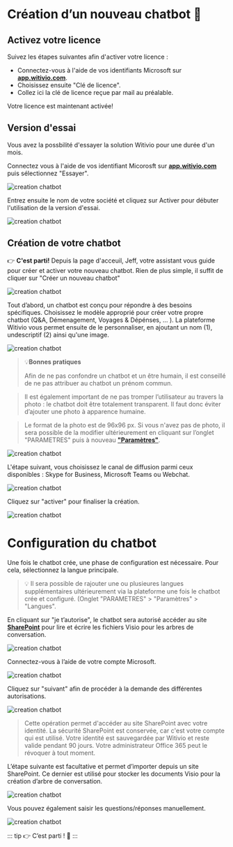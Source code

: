 Création d’un nouveau chatbot 🤖
======================


Activez votre licence
------ 

Suivez les étapes suivantes afin d'activer votre licence : 
- Connectez-vous à l'aide de vos identifiants Microsoft sur [**app.witivio.com**](https://app.witivio.com/).
- Choisissez ensuite "Clé de licence". 
- Collez ici la clé de licence reçue par mail au préalable. 

Votre licence est maintenant activée! 


Version d'essai 
-----


Vous avez la possbilité d'essayer la solution Witivio pour une durée d'un mois. 

Connectez vous à l'aide de vos identifiant Micorosft sur [**app.witivio.com**](https://app.witivio.com/) puis sélectionnez "Essayer". 

<div class="image_center">
  <img :src="$withBase('/assets/img/fr/creation_chatbot/trial1.png')" alt="creation chatbot">
</div>




Entrez ensuite le nom de votre société et cliquez sur Activer pour débuter l'utilisation de la version d'essai. 

<div class="image_center">
  <img :src="$withBase('/assets/img/fr/creation_chatbot/trial3.png')" alt="creation chatbot">
</div>




Création de votre chatbot 
-----


👉 **C'est parti!** Depuis la page d'acceuil, Jeff, votre assistant vous guide pour créer et activer votre nouveau chatbot. Rien de plus simple, il suffit de cliquer sur "Créer un nouveau chatbot"

<div class="image_center">
  <img :src="$withBase('/assets/img/fr/creation_chatbot/trial6.png')" alt="creation chatbot">
</div>


Tout d’abord, un chatbot est conçu pour répondre à des besoins spécifiques. Choisissez le modèle approprié pour créer votre propre chatbot (Q&A, Démenagement, Voyages & Dépénses, ... ). La plateforme Witivio vous permet ensuite de le personnaliser, en ajoutant un nom (1), undescriptif (2) ainsi qu'une image. 

<div class="image_center">
  <img :src="$withBase('/assets/img/fr/creation_chatbot/trial4.png')" alt="creation chatbot">
</div>


> 💡**Bonnes pratiques**
>
>Afin de ne pas confondre un chatbot et un être humain, il est conseillé de ne pas attribuer au chatbot un prénom commun.

>Il est également important de ne pas tromper l’utilisateur au travers la photo : le chatbot doit être totalement transparent. Il faut donc éviter d’ajouter une photo à apparence humaine.

>Le format de la photo est de 96x96 px. Si vous n'avez pas de photo, il sera possible de la modifier ultérieurement en cliquant sur l’onglet "PARAMETRES" puis à nouveau [**"Paramètres"**](/articles/parametres/parametres.html).

<div class="image_center">
  <img :src="$withBase('/assets/img/fr/creation_chatbot/trial5.png')" alt="creation chatbot">
</div>



L'étape suivant, vous choisissez le canal de diffusion parmi ceux disponibles : Skype for Business, Microsoft Teams ou Webchat.

<div class="image_center">
  <img :src="$withBase('/assets/img/fr/creation_chatbot/trial7.png')" alt="creation chatbot">
</div>




Cliquez sur "activer" pour finaliser la création. 

<div class="image_center">
  <img :src="$withBase('/assets/img/fr/creation_chatbot/trial8.png')" alt="creation chatbot">
</div>




Configuration du chatbot 
=========================

Une fois le chatbot crée, une phase de configuration est nécessaire. Pour cela, sélectionnez la langue principale.

>💡️ Il sera possible de rajouter une ou plusieures langues supplémentaires ultérieurement via la plateforme une fois le chatbot crée et configuré. (Onglet "PARAMETRES" > "Paramètres" > "Langues". 

En cliquant sur "je t’autorise", le chatbot sera autorisé accéder au site [**SharePoint**](/articles/parametres/parametres.html#sharepoint) pour lire et écrire les fichiers Visio pour les arbres de conversation.

<div class="image_center">
  <img :src="$withBase('/assets/img/fr/creation_chatbot/trial9.png')" alt="creation chatbot">
</div>



Connectez-vous à l’aide de votre compte Microsoft.

<div class="image_center">
  <img :src="$withBase('/assets/img/fr/creation_chatbot/trial10.jpg')" alt="creation chatbot">
</div>



Cliquez sur "suivant" afin de procéder à la demande des différentes
autorisations.

<div class="image_center">
  <img :src="$withBase('/assets/img/fr/creation_chatbot/trial11.jpg')" alt="creation chatbot">
</div>




>Cette opération permet d'accéder au site SharePoint avec votre identité. La sécurité SharePoint est conservée, car c'est votre compte qui est utilisé.
> Votre identité est sauvegardée par Witivio et reste valide pendant 90 jours. Votre administrateur Office 365 peut le révoquer à tout moment.


L’étape suivante est facultative et permet d’importer depuis un site SharePoint. Ce dernier est utilisé pour stocker les documents Visio pour la création d’arbre de conversation.

<div class="image_center">
  <img :src="$withBase('/assets/img/fr/creation_chatbot/trial12.png')" alt="creation chatbot">
</div>




Vous pouvez également saisir les questions/réponses manuellement.

<div class="image_center">
  <img :src="$withBase('/assets/img/fr/creation_chatbot/trial13.png')" alt="creation chatbot">
</div>


::: tip 
👉 C’est parti ! 🕺
:::


